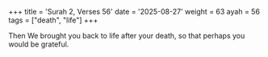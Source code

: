 +++
title = 'Surah 2, Verses 56'
date = '2025-08-27'
weight = 63
ayah = 56
tags = ["death", "life"]
+++

Then We brought you back to life after your death, so that perhaps you would be grateful.